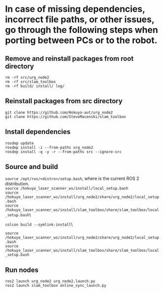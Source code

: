 <h1>In case of missing dependencies, incorrect file paths, or other issues, go through the following steps when porting between PCs or to the robot.</h1>

<h2>Remove and reinstall packages from root directory</h2>

``` rm -rf src/urg_node2 ```\
``` rm -rf src/slam_toolbox ``` \
``` rm -rf build/ install/ log/ ```

<h2>Reinstall packages from src directory</h2>

``` git clone https://github.com/Hokuyo-aut/urg_node2 ```\
``` git clone https://github.com/SteveMacenski/slam_toolbox ```

<h2>Install dependencies</h2>

``` rosdep update ```\
``` rosdep install -i --from-paths urg_node2 ```\
``` rosdep install -q -y -r --from-paths src --ignore-src ```

<h2>Source and build</h2>

``` source /opt/ros/<distro>/setup.bash ```, where <distro> is the current ROS 2 distribution.\
``` source /hokuyo_laser_scanner_ws/install/local_setup.bash ```\
``` source /hokuyo_laser_scanner_ws/install/urg_node2/share/urg_node2/local_setup.bash ```\
``` source /hokuyo_laser_scanner_ws/install/slam_toolbox/share/slam_toolbox/local_setup.bash ```\

``` colcon build --symlink-install ```\

``` source /hokuyo_laser_scanner_ws/install/urg_node2/share/urg_node2/local_setup.bash ```\
``` source /hokuyo_laser_scanner_ws/install/slam_toolbox/share/slam_toolbox/local_setup.bash ```

<h2>Run nodes</h2>

``` ros2 launch urg_node2 urg_node2.launch.py ```\
``` ros2 launch slam_toolbox online_sync_launch.py ```
